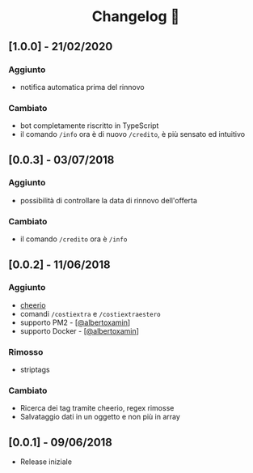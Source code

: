 <h1 align="center">Changelog 📖</h1>

## [1.0.0] - 21/02/2020
### Aggiunto
* notifica automatica prima del rinnovo

### Cambiato
* bot completamente riscritto in TypeScript
* il comando ```/info``` ora è di nuovo ```/credito```, è più sensato ed intuitivo

## [0.0.3] - 03/07/2018
### Aggiunto
* possibilità di controllare la data di rinnovo dell'offerta

### Cambiato
* il comando ```/credito``` ora è ```/info```

## [0.0.2] - 11/06/2018
### Aggiunto
* [cheerio](https://github.com/cheeriojs/cheerio)
* comandi ```/costiextra``` e ```/costiextraestero```
* supporto PM2 - [[@albertoxamin](github.com/albertoxamin)]
* supporto Docker - [[@albertoxamin](github.com/albertoxamin)]

### Rimosso
* striptags

### Cambiato
* Ricerca dei tag tramite cheerio, regex rimosse
* Salvataggio dati in un oggetto e non più in array

## [0.0.1] - 09/06/2018
* Release iniziale
